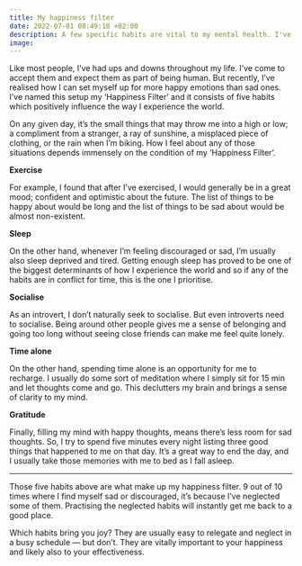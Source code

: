 ```yaml
---
title: My happiness filter
date: 2022-07-01 08:49:10 +02:00
description: A few specific habits are vital to my mental health. I've identified them and practice them everyday. Together, they make up my 'Happiness Filter'.
image:
---
```


Like most people, I’ve had ups and downs throughout my life. I’ve come to accept them and expect them as part of being human. But recently, I’ve realised how I can set myself up for more happy emotions than sad ones. I’ve named this setup my ‘Happiness Filter’ and it consists of five habits which positively influence the way I experience the world.

On any given day, it’s the small things that may throw me into a high or low; a compliment from a stranger, a ray of sunshine, a misplaced piece of clothing, or the rain when I’m biking. How I feel about any of those situations depends immensely on the condition of my ‘Happiness Filter’.

**Exercise**

For example, I found that after I’ve exercised, I would generally be in a great mood; confident and optimistic about the future. The list of things to be happy about would be long and the list of things to be sad about would be almost non-existent. 

**Sleep**

On the other hand, whenever I’m feeling discouraged or sad, I’m usually also sleep deprived and tired. Getting enough sleep has proved to be one of the biggest determinants of how I experience the world and so if any of the habits are in conflict for time, this is the one I prioritise.

**Socialise**

As an introvert, I don’t naturally seek to socialise. But even introverts need to socialise. Being around other people gives me a sense of belonging and going too long without seeing close friends can make me feel quite lonely.

**Time alone**

On the other hand, spending time alone is an opportunity for me to recharge. I usually do some sort of meditation where I simply sit for 15 min and let thoughts come and go. This declutters my brain and brings a sense of clarity to my mind.

**Gratitude**

Finally, filling my mind with happy thoughts, means there’s less room for sad thoughts. So, I try to spend five minutes every night listing three good things that happened to me on that day. It’s a great way to end the day, and I usually take those memories with me to bed as I fall asleep.

---

Those five habits above are what make up my happiness filter. 9 out of 10 times where I find myself sad or discouraged, it’s because I’ve neglected some of them. Practising the neglected habits will instantly get me back to a good place.

Which habits bring you joy? They are usually easy to relegate and neglect in a busy schedule — but don’t. They are vitally important to your happiness and likely also to your effectiveness.
